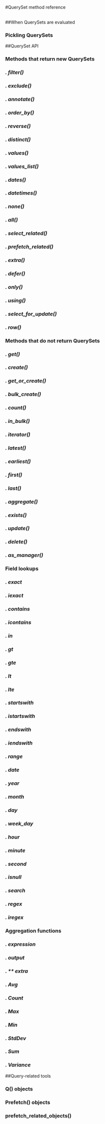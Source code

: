 #QuerySet method reference
<br><br>


##When QuerySets are evaluated
### Pickling QuerySets

##QuerySet API

### Methods that return new QuerySets

### *. filter()*
### *. exclude()*
### *. annotate()*
### *. order_by()*
### *. reverse()*
### *. distinct()*
### *. values()*
### *. values_list()*
### *. dates()*
### *. datetimes()*
### *. none()*
### *. all()*
### *. select_related()*
### *. prefetch_related()*
### *. extra()*
### *. defer()*
### *. only()*
### *. using()*
### *. select_for_update()*
### *. row()*

### Methods that do not return QuerySets

### *. get()*
### *. create()*
### *. get_or_create()*
### *. bulk_create()*
### *. count()*
### *. in_bulk()*
### *. iterator()*
### *. latest()*
### *. earliest()*
### *. first()*
### *. last()*
### *. aggregate()*
### *. exists()*
### *. update()*
### *. delete()*
### *. as_manager()*

### Field lookups

### *. exact*
### *. iexact*
### *. contains*
### *. icontains*
### *. in*
### *. gt*
### *. gte*
### *. lt*
### *. lte*
### *. startswith*
### *. istartswith*
### *. endswith*
### *. iendswith*
### *. range*
### *. date*
### *. year*
### *. month*
### *. day*
### *. week_day*
### *. hour*
### *. minute*
### *. second*
### *. isnull*
### *. search*
### *. regex*
### *. iregex*

### Aggregation functions

### *. expression*
### *. output*
### *. ** extra*
### *. Avg*
### *. Count*
### *. Max*
### *. Min*
### *. StdDev*
### *. Sum*
### *. Variance*

##Query-related tools
### Q() objects
### Prefetch() objects
### prefetch_related_objects()